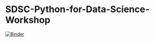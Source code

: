 # SDSC-Python-for-Data-Science-Workshop
[![Binder](https://mybinder.org/badge_logo.svg)](https://mybinder.org/v2/gh/medwani/bbds/DSC-Python-for-Data-Science-Workshop/master?urlpath=lab)
